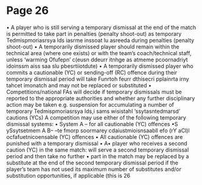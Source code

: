 # Page 26

• A player who is still serving a temporary dismissal at the end of the match is
permitted to take part in penalties (penalty shoot-out) as temporary
Tedmispmoriasrsya lds iasrme inssoat lu asreeda during penalties (penalty shoot-out)
• A temporarily dismissed player should remain within the technical area
(where one exists) or with the team’s coach/technical staff, unless ‘warming
Ofufepn’ c(eusn ddeurr itnhge as atmeme pcoornadriyt idoinssm aiss saa slu pbesrtiiotdute)
• A temporarily dismissed player who commits a cautionable (YC) or
sending-off (RC) offence during their temporary dismissal period will take
Funrtoh feurr dthisecri pplainrta irny tahcet imonatch and may not be replaced or substituted
• Competitions/national FAs will decide if temporary dismissals must be
reported to the appropriate authorities and whether any further disciplinary
action may be taken e.g. suspension for accumulating a number of temporary
Tedmispmoriasrsya lds,i sams wisistahl ‘ssytasntedmarsd’ cautions (YCs)
A competition may use either of the following temporary dismissal systems:
• System A – for all cautionable (YC) offences
•S ySsytsetmem A B– –te fmorp soormarey cdaiustmioisnsaabll efo (rY aCl)l ocfafuetnicoensable (YC) offences
• All cautionable (YC) offences are punished with a temporary dismissal
• A• player who receives a second caution (YC) in the same match:
will serve a second temporary dismissal period and then take no further
•
part in the match
may be replaced by a substitute at the end of the second temporary
dismissal period if the player’s team has not used its maximum number of
substitutes and/or substitution opportunities, if applicable (this is
26
